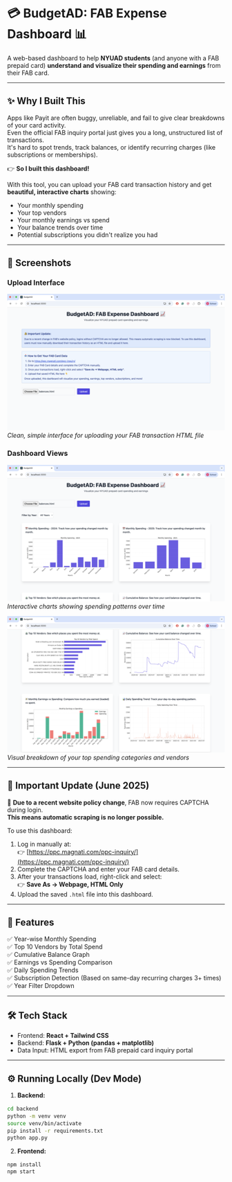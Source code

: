# 💳 BudgetAD: FAB Expense Dashboard 📊
A web-based dashboard to help **NYUAD students** (and anyone with a FAB prepaid card) **understand and visualize their spending and earnings** from their FAB card.

---

## ✨ Why I Built This
Apps like Payit are often buggy, unreliable, and fail to give clear breakdowns of your card activity.  
Even the official FAB inquiry portal just gives you a long, unstructured list of transactions.  
It's hard to spot trends, track balances, or identify recurring charges (like subscriptions or memberships).  

👉 **So I built this dashboard!**  

With this tool, you can upload your FAB card transaction history and get **beautiful, interactive charts** showing:
- Your monthly spending
- Your top vendors
- Your monthly earnings vs spend
- Your balance trends over time
- Potential subscriptions you didn't realize you had


---

## 📸 Screenshots

### Upload Interface
![Upload Page](screenshots/budgetadss4.png)
*Clean, simple interface for uploading your FAB transaction HTML file*

### Dashboard Views
![Dashboard Screenshot 1](screenshots/budgetadss2.png)
*Interactive charts showing spending patterns over time* 

![Dashboard Screenshot 2](screenshots/budgetadss3.png) 
*Visual breakdown of your top spending categories and vendors*

---

## 📢 Important Update (June 2025)
🔐 **Due to a recent website policy change**, FAB now requires CAPTCHA during login.  
**This means automatic scraping is no longer possible.**

To use this dashboard:
1. Log in manually at:  
👉 [https://ppc.magnati.com/ppc-inquiry/](https://ppc.magnati.com/ppc-inquiry/)
2. Complete the CAPTCHA and enter your FAB card details.
3. After your transactions load, right-click and select:  
👉 **Save As → Webpage, HTML Only**
4. Upload the saved `.html` file into this dashboard.


---

## 🚀 Features
✅ Year-wise Monthly Spending  
✅ Top 10 Vendors by Total Spend  
✅ Cumulative Balance Graph  
✅ Earnings vs Spending Comparison  
✅ Daily Spending Trends  
✅ Subscription Detection (Based on same-day recurring charges 3+ times)  
✅ Year Filter Dropdown  

---

## 🛠️ Tech Stack
- Frontend: **React + Tailwind CSS**
- Backend: **Flask + Python (pandas + matplotlib)**
- Data Input: HTML export from FAB prepaid card inquiry portal

---

## ⚙️ Running Locally (Dev Mode)
1. **Backend:**
  ```bash
  cd backend
  python -m venv venv
  source venv/bin/activate
  pip install -r requirements.txt
  python app.py
```
2. **Frontend:**
  ```cd frontend
npm install
npm start
```


